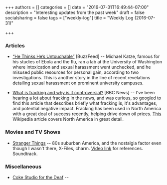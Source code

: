+++
authors = []
categories = []
date = "2016-07-31T16:49:44-07:00"
description = "Interesting updates from the past week"
draft = false
socialsharing = false
tags = ["weekly-log"]
title = "Weekly Log (2016-07-31)"

+++

### Articles

- [“He Thinks He’s Untouchable”](https://www.buzzfeed.com/azeenghorayshi/michael-katze-investigation?utm_term=.ve8RL5GWA#.hhZgPJBxa) [BuzzFeed] -- Michael Katze, famous for his studies of Ebola and the flu, ran a lab at the University of Washington where intoxication and sexual harassment went unchecked, and he misused public resources for personal gain, according to two investigations. This is another story in the line of recent revelations detailing sexual harassment on prominent university campuses.

- [What is fracking and why is it controversial?](http://www.bbc.com/news/uk-14432401) [BBC News] -- I've been hearing a lot about fracking in the news, and was curious, so googled to find this article that describes briefly what fracking is, it's advantages, and potential negative impact. Fracking has been used in North America with a great deal of success recently, helping drive down oil prices. [This](https://en.wikipedia.org/wiki/Hydraulic_fracturing_in_the_United_States) Wikipedia article covers North America in great detail.

### Movies and TV Shows

- [Stranger Things](http://www.imdb.com/title/tt4574334) -- 80s suburban America, and the nostalgia factor even though I wasn't there, X-Files, charm. [Video link](https://vimeo.com/175929311) for references. Soundtrack.

### Miscellaneous

- [Coke Studio for the Deaf](https://www.youtube.com/watch?v=2QzAl4HIXY8) --